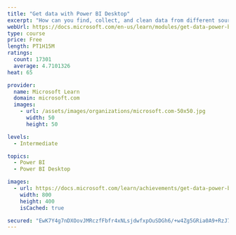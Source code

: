 ```yaml
---
title: "Get data with Power BI Desktop"
excerpt: "How can you find, collect, and clean data from different sources? Power BI is a tool for making sense of your data. You will learn tricks to make data-gathering easier."
webUrl: https://docs.microsoft.com/en-us/learn/modules/get-data-power-bi/
type: course
price: Free
length: PT1H15M
ratings:
  count: 17301
  average: 4.7101326
heat: 65

provider:
  name: Microsoft Learn
  domain: microsoft.com
  images:
    - url: /assets/images/organizations/microsoft.com-50x50.jpg
      width: 50
      height: 50

levels:
  - Intermediate

topics:
  - Power BI
  - Power BI Desktop

images:
  - url: https://docs.microsoft.com/learn/achievements/get-data-power-bi-desktop-social.png
    width: 800
    height: 400
    isCached: true

secured: "EwK7Y4g7nDXOovJMRczfFbfr4xNLsjdwfxpOuSDGh6/+w4Zg5GRia0A9+RzJ7weLHKM4kCOtzclaepXO/LLVPBJcZIg2xzdjpbYRpqwucCsBzibDloQCs9uTVtSObSoBUnXh0XF8KmQsY5IjH3ZIc5r9k1QLFEbw3GCaJIL4+UVTkmPwC9KxnzLIKMfRunB16bYBWajL5jTn4j6xC/rMUWHmP8ePRSmSSHxy6tAsOHi9ZC5axEaiKaJui9IXdd2y6lwjvI6hL6WNglrv29zhbKm53FVBWay7XiP1TMgvdAolE5LUjE+4ckqsVKuZwP04CBvAXxLkfnNCtdllvx6TdTWMQcAVr7gg0z59mm3iTd9hepXXjY2gSTFa7ZWZQpDsnMmBrulZnzI6EALVuwdRhbjAdmXABJqMbwCXVw4zq1whyblPNuRvRt6DheY1ufei;ARyF26VRiEMWoUKmKAkz1A=="
---
```


